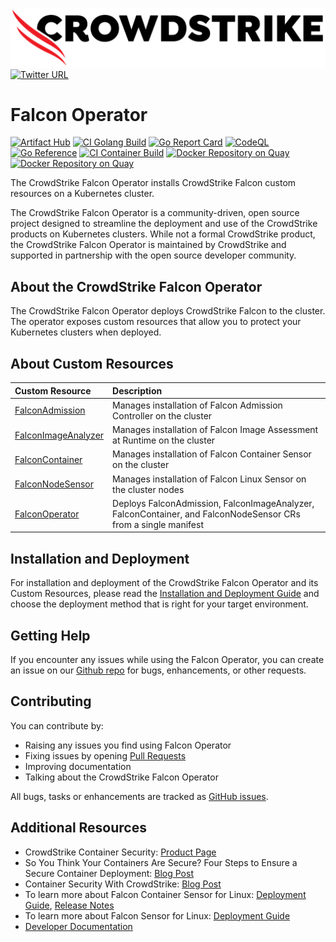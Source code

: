 ![CrowdStrike Falcon](https://raw.githubusercontent.com/CrowdStrike/falconpy/main/docs/asset/cs-logo.png) [![Twitter URL](https://img.shields.io/twitter/url?label=Follow%20%40CrowdStrike&style=social&url=https%3A%2F%2Ftwitter.com%2FCrowdStrike)](https://twitter.com/CrowdStrike)<br/>

# Falcon Operator
[![Artifact Hub](https://img.shields.io/endpoint?url=https://artifacthub.io/badge/repository/falcon-operator)](https://artifacthub.io/packages/search?repo=falcon-operator)
[![CI Golang Build](https://github.com/CrowdStrike/falcon-operator/actions/workflows/go.yml/badge.svg)](https://github.com/CrowdStrike/falcon-operator/actions/workflows/go.yml)
[![Go Report Card](https://goreportcard.com/badge/github.com/crowdstrike/falcon-operator)](https://goreportcard.com/report/github.com/crowdstrike/falcon-operator)
[![CodeQL](https://github.com/CrowdStrike/falcon-operator/actions/workflows/codeql.yml/badge.svg)](https://github.com/CrowdStrike/falcon-operator/actions/workflows/codeql.yml)
[![Go Reference](https://pkg.go.dev/badge/github.com/crowdstrike/falcon-operator.svg)](https://pkg.go.dev/github.com/crowdstrike/falcon-operator)
[![CI Container Build](https://github.com/CrowdStrike/falcon-operator/actions/workflows/container_build.yml/badge.svg)](https://github.com/CrowdStrike/falcon-operator/actions/workflows/container_build.yml)
[![Docker Repository on Quay](https://quay.io/repository/crowdstrike/falcon-operator/status "Docker Repository on Quay")](https://quay.io/repository/crowdstrike/falcon-operator)
[![Docker Repository on Quay](https://quay.io/repository/crowdstrike/falcon-operator-bundle/status "Docker Repository on Quay")](https://quay.io/repository/crowdstrike/falcon-operator-bundle)

The CrowdStrike Falcon Operator installs CrowdStrike Falcon custom resources on a Kubernetes cluster.

The CrowdStrike Falcon Operator is a community-driven, open source project designed to streamline the deployment and use of the CrowdStrike products on Kubernetes clusters. While not a formal CrowdStrike product, the CrowdStrike Falcon Operator is maintained by CrowdStrike and supported in partnership with the open source developer community.

## About the CrowdStrike Falcon Operator
The CrowdStrike Falcon Operator deploys CrowdStrike Falcon to the cluster. The operator exposes custom resources that allow you to protect your Kubernetes clusters when deployed.

## About Custom Resources

| Custom Resource                                       | Description                                                      |
| :--------                                             | :------------                                                    |
| [FalconAdmission](https://github.com/CrowdStrike/falcon-operator/tree/main/docs/resources/admission/README.md) | Manages installation of Falcon Admission Controller on the cluster |
| [FalconImageAnalyzer](https://github.com/CrowdStrike/falcon-operator/tree/main/docs/resources/imageanalyzer/README.md) | Manages installation of Falcon Image Assessment at Runtime on the cluster |
| [FalconContainer](https://github.com/CrowdStrike/falcon-operator/tree/main/docs/resources/container/README.md) | Manages installation of Falcon Container Sensor on the cluster   |
| [FalconNodeSensor](https://github.com/CrowdStrike/falcon-operator/tree/main/docs/resources/node/README.md)     | Manages installation of Falcon Linux Sensor on the cluster nodes |
| [FalconOperator](https://github.com/CrowdStrike/falcon-operator/tree/main/docs/resources/node/README.md)       | Deploys FalconAdmission, FalconImageAnalyzer, FalconContainer, and FalconNodeSensor CRs from a single manifest |


## Installation and Deployment

For installation and deployment of the CrowdStrike Falcon Operator and its Custom Resources, please read the [Installation and Deployment Guide](docs/install_guide.md) and choose the deployment method that is right for your target environment.

## Getting Help
If you encounter any issues while using the Falcon Operator, you can create an issue on our [Github repo](https://github.com/CrowdStrike/falcon-operator) for bugs, enhancements, or other requests.

## Contributing
You can contribute by:

* Raising any issues you find using Falcon Operator
* Fixing issues by opening [Pull Requests](https://github.com/CrowdStrike/falcon-operator/pulls)
* Improving documentation
* Talking about the CrowdStrike Falcon Operator

All bugs, tasks or enhancements are tracked as [GitHub issues](https://github.com/CrowdStrike/falcon-operator/issues).

## Additional Resources
 - CrowdStrike Container Security: [Product Page](https://www.crowdstrike.com/products/cloud-security/falcon-cloud-workload-protection/container-security/)
 - So You Think Your Containers Are Secure? Four Steps to Ensure a Secure Container Deployment: [Blog Post](https://www.crowdstrike.com/blog/four-steps-to-ensure-a-secure-containter-deployment/)
 - Container Security With CrowdStrike: [Blog Post](https://www.crowdstrike.com/blog/tech-center/container-security/)
 - To learn more about Falcon Container Sensor for Linux: [Deployment Guide](https://falcon.crowdstrike.com/support/documentation/146/falcon-container-sensor-for-linux), [Release Notes](https://falcon.crowdstrike.com/support/news/release-notes-falcon-container-sensor-for-linux)
 - To learn more about Falcon Sensor for Linux: [Deployment Guide](https://falcon.crowdstrike.com/documentation/20/falcon-sensor-for-linux#kubernetes-support)
 - [Developer Documentation](docs/developer_guide.md)
